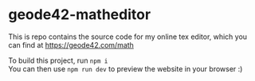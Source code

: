 # geode42-matheditor

This is repo contains the source code for my online tex editor, which you can find at https://geode42.com/math

To build this project, run `npm i`<br>
You can then use `npm run dev` to preview the website in your browser :)
